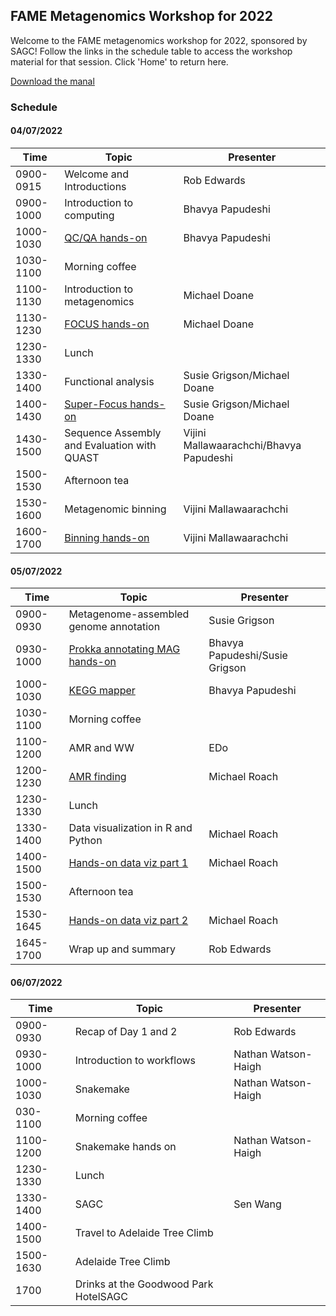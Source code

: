## FAME Metagenomics Workshop for 2022

Welcome to the FAME metagenomics workshop for 2022, sponsored by SAGC!
Follow the links in the schedule table to access the workshop material for that session.
Click 'Home' to return here.

[Download the manal](/files/SAGC_2022_Metagenomics_Guide.pdf)

### Schedule

#### 04/07/2022

| Time |Topic | Presenter |
|-----|-----|-----|
| 0900-0915 | Welcome and Introductions | Rob Edwards |
| 0900-1000 | Introduction to computing | Bhavya Papudeshi |
| 1000-1030 | [QC/QA hands-on](/pages/qc-qa.md) | Bhavya Papudeshi |
| 1030-1100 | Morning coffee | |
| 1100-1130 | Introduction to metagenomics | Michael Doane |
| 1130-1230 | [FOCUS hands-on](/pages/focus.md) | Michael Doane |
| 1230-1330 | Lunch | |
| 1330-1400 | Functional analysis | Susie Grigson/Michael Doane |
| 1400-1430 | [Super-Focus hands-on](/pages/superfocus.md) | Susie Grigson/Michael Doane |
| 1430-1500 | Sequence Assembly and Evaluation with QUAST | Vijini Mallawaarachchi/Bhavya Papudeshi |
| 1500-1530 | Afternoon tea | |
| 1530-1600 | Metagenomic binning | Vijini Mallawaarachchi |
| 1600-1700 | [Binning hands-on](/pages/metagenomic-binning.md) | Vijini Mallawaarachchi |

#### 05/07/2022

Time |Topic | Presenter 
-----|-----|-----
0900-0930 | Metagenome-assembled genome annotation | Susie Grigson 
0930-1000 | [Prokka annotating MAG hands-on](/pages/patric.md) | Bhavya Papudeshi/Susie Grigson
1000-1030 | [KEGG mapper](/pages/kegg-mapper.md) | Bhavya Papudeshi
1030-1100 | Morning coffee |
1100-1200 | AMR and WW | EDo
1200-1230 | [AMR finding]() | Michael Roach
1230-1330 | Lunch | 
1330-1400 | Data visualization in R and Python | Michael Roach
1400-1500 | [Hands-on data viz part 1](/pages/data-viz-part-1.md) | Michael Roach
1500-1530 | Afternoon tea | 
1530-1645 | [Hands-on data viz part 2](/pages/data-viz-part-2.md) | Michael Roach
1645-1700 | Wrap up and summary | Rob Edwards

#### 06/07/2022

Time |Topic | Presenter 
-----|-----|-----
0900-0930 | Recap of Day 1 and 2 | Rob Edwards
0930-1000 | Introduction to workflows | Nathan Watson-Haigh
1000-1030 | Snakemake | Nathan Watson-Haigh
030-1100 | Morning coffee | 
1100-1200 | Snakemake hands on | Nathan Watson-Haigh
1230-1330 | Lunch
1330-1400 | SAGC | Sen Wang
1400-1500 | Travel to Adelaide Tree Climb
1500-1630 | Adelaide Tree Climb
1700 | Drinks at the Goodwood Park HotelSAGC